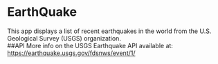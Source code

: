 # EarthQuake
This app displays a list of recent earthquakes in the world from the U.S. Geological Survey (USGS) organization.<br>
##API
More info on the USGS Earthquake API available at: https://earthquake.usgs.gov/fdsnws/event/1/
